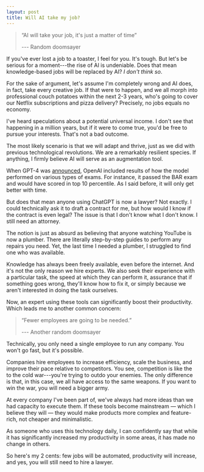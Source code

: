 ```yaml
---
layout: post
title: Will AI take my job?
---
```


> “AI will take your job, it's just a matter of time”
> 
> --- Random doomsayer

If you've ever lost a job to a toaster, I feel for you. It's tough. But let's be
serious for a moment---the rise of AI is undeniable. Does that mean 
knowledge-based jobs will be replaced by AI? *I don't think so*.

For the sake of argument, let's assume I'm completely wrong and AI does, in 
fact, take every creative job. If that were to happen, and we all morph into 
professional couch potatoes within the next 2-3 years, who's going to cover our 
Netflix subscriptions and pizza delivery? Precisely, no jobs equals no economy.

I've heard speculations about a potential universal income. I don't see that 
happening in a million years, but if it were to come true, you'd be free to 
pursue your interests. That's not a bad outcome.

The most likely scenario is that we will adapt and thrive, just as we did with 
previous technological revolutions. We are a remarkably resilient species. If 
anything, I firmly believe AI will serve as an augmentation tool.

When GPT-4 was [announced](https://openai.com/research/gpt-4), OpenAI included 
results of how the model performed on various types of exams. For instance, it 
passed the BAR exam and would have scored in top 10 percentile. As I said 
before, it will only get better with time.

But does that mean anyone using ChatGPT is now a lawyer? Not exactly. I could 
technically ask it to draft a contract for me, but how would I know if the 
contract is even legal? The issue is that I don't know what I don't know. I 
still need an attorney.

The notion is just as absurd as believing that anyone watching YouTube is now a
plumber. There are literally step-by-step guides to perform any repairs you 
need. Yet, the last time I needed a plumber, I struggled to find one who was 
available.

Knowledge has always been freely available, even before the internet. And it's 
not the only reason we hire experts. We also seek their experience with a 
particular task, the speed at which they can perform it, assurance that if 
something goes wrong, they'll know how to fix it, or simply because we aren't 
interested in doing the task ourselves.

Now, an expert using these tools can significantly boost their productivity. 
Which leads me to another common concern:

> “Fewer employees are going to be needed.”
>
> --- Another random doomsayer

Technically, you only need a single employee to run any company. You won't go 
fast, but it's possible.

Companies hire employees to increase efficiency, scale the business, and improve
their pace relative to competitors. You see, competition is like the to the cold
war---you're trying to outdo your enemies. The only difference is that, in this
case, we all have access to the same weapons. If you want to win the war, you 
will need a bigger army.

At every company I've been part of, we've always had more ideas than we had 
capacity to execute them. If these tools become mainstream — which I believe 
they will — they would make products more complex and feature-rich, not cheaper 
and minimalistic.

As someone who uses this technology daily, I can confidently say that while it
 has significantly increased my productivity in some areas, it has made no 
 change in others.

So here's my 2 cents: few jobs will be automated, productivity will
increase, and yes, you will still need to hire a lawyer.